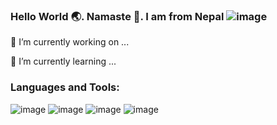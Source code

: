 ###           Hello World 🌏. Namaste 🙏. I am from Nepal ![image](https://github.com/Rononoa13/try/blob/main/nepal.gif?raw=true)

🔭 I’m currently working on ...

🌱 I’m currently learning ...

### Languages and Tools:
![image](https://user-images.githubusercontent.com/24466959/203563117-7038b70a-e8bc-48dd-9857-3afab550e762.png)
 ![image](https://user-images.githubusercontent.com/24466959/203562907-f592be9e-3b0e-4897-a8fa-6476f8f21b8d.png)
 ![image](https://user-images.githubusercontent.com/24466959/203562840-13d39498-bc25-4cbf-8248-ccf73672e125.png)
 ![image](https://user-images.githubusercontent.com/24466959/203562783-a8366df0-2a4e-4da7-b53b-cc6ab4b8c94c.png)





<!--
**Rononoa13/rononoa13** is a ✨ _special_ ✨ repository because its `README.md` (this file) appears on your GitHub profile.

Here are some ideas to get you started:

- 🔭 I’m currently working on ...
- 🌱 I’m currently learning ...
- 👯 I’m looking to collaborate on ...
- 🤔 I’m looking for help with ...
- 💬 Ask me about ...
- 📫 How to reach me: ...
- 😄 Pronouns: ...
- ⚡ Fun fact: ...
-->
